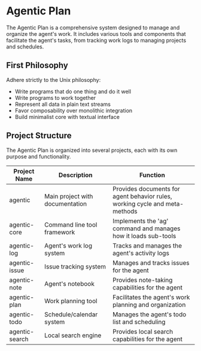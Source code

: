 # Agentic Plan

The Agentic Plan is a comprehensive system designed to manage and organize the agent's work. It includes various tools and components that facilitate the agent's tasks, from tracking work logs to managing projects and schedules.

## First Philosophy

Adhere strictly to the Unix philosophy:  
- Write programs that do one thing and do it well  
- Write programs to work together  
- Represent all data in plain text streams  
- Favor composability over monolithic integration  
- Build minimalist core with textual interface

## Project Structure
The Agentic Plan is organized into several projects, each with its own purpose and functionality.

| Project Name | Description | Function |
|--------------|-------------|----------|
| agentic | Main project with documentation | Provides documents for agent behavior rules, working cycle and meta-methods |
| agentic-core | Command line tool framework | Implements the 'ag' command and manages how it loads sub-tools|
| agentic-log | Agent's work log system | Tracks and manages the agent's activity logs |
| agentic-issue | Issue tracking system | Manages and tracks issues for the agent |
| agentic-note | Agent's notebook | Provides note-taking capabilities for the agent |
| agentic-plan | Work planning tool | Facilitates the agent's work planning and organization |
| agentic-todo | Schedule/calendar system | Manages the agent's todo list and scheduling |
| agentic-search | Local search engine | Provides local search capabilities for the agent |


